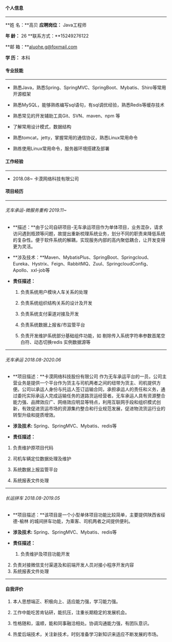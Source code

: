 #### 个人信息

---

**姓	名：**高贝												**应聘岗位：** Java工程师

**年	龄：**   26											    **联系方式：**15249276122

**邮	箱：**aluohe.g@foxmail.com				 

**学	历：** 本科

#### 专业技能

---

- 熟悉Java，熟悉Spring、SpringMVC、SpringBoot、Mybatis、Shiro等常用开源框架

- 熟悉MySQL，能够熟练编写sql语句，有sql调优经验，熟悉Redis等缓存技术
- 熟悉常见的开发辅助工具Git、SVN、maven、npm 等
- 了解常用设计模式，数据结构
- 熟悉tomcat，jetty，掌握常用的通信协议，熟悉Linux常用命令
- 熟练使用Linux常用命令，服务器环境搭建及部署

#### 工作经验

---

- 2018.08~ 卡漠网络科技有限公司

#### 项目经历

---

###### 无车承运-微服务重构 2019.11~

- **描述：**由于公司自研项目-无车承运项目作为单体项目，业务混杂，请求访问遇到瓶颈等问题，故提出重新梳理系统业务，划分不同的职责来降低系统的复杂性。便于软件系统的解耦，实现服务内部的高内聚低耦合，让开发变得更为灵活。

- **涉及技术：**Maven、MybatisPlus、SpringBoot、Springcloud、Eureka、Hystrix、Feign、RabbitMQ、Zuul、SpringcloudConfig、Apollo、xxl-job等

- **责任描述：** 

  1. 负责系统用户模块人车关系的处理

  2. 负责系统组织结构关系的设计及开发

  3. 负责系统支付渠道对接及开发

  4. 负责系统数据上报省/市监管平台

  5. 负责开发维护系统部分基础组件功能，如 剔除传入系统字符串参数首尾空白符、动态切换redis 实例数据源等

---

###### 无车承运  2018.08-2020.06

- **项目描述：**卡漠网络科技股份有限公司 作为无车承运平台的一员，公司主营业务是提供一个平台作为货主与司机两者之间的纽带为货主、司机提供方便。公司以承运人身份与托运人签订运输合同，承担承运人的责任和义务，通过委托实际承运人完成运输任务的道路货运经营者。无车承运人具有资源整合能力强、品牌效应广、网络效应明显等特点，利用互联网手段和组织模式创新，有效促进货运市场的资源集约整合和行业规范发展，促进物流货运行业的转型升级和提质增效。

- **涉及技术:** Spring、SpringMVC、Mybatis、redis等

-  **责任描述：**

  1. 负责维护原项目代码

  2. 司机车辆定位数据处理及维护      

  3. 系统数据上报监管平台

  4. 系统报表文件处理

---

###### 长运拼车  2018.08-2019.05

-  **项目描述：**该项目是一个小型单体项目功能比较简单，主要提供陕西省绥德-榆林 的城间拼车功能，为乘客、司机两者之间提供便利。
- **涉及技术:** Spring、SpringMVC、Mybatis、redis等

- **责任描述：**

  1. 负责维护及项目功能开发
2. 负责对接微信支付渠道及和前端开发人员对接小程序开发内容   
  3. 系统报表文件处理

---

#### 自我评价

1. 本人思想端正、积极向上、适应能力强，学习能力强。

2. 工作中能吃苦肯钻研，能抗压，注重长期稳定的发展机会。

3. 性格随和，温顺，能和同事融洽相处。协调沟通能力强，有团队意识。

4. 热爱后端技术，关注新技术，时刻准备学习新知识来适应不断发展的市场。